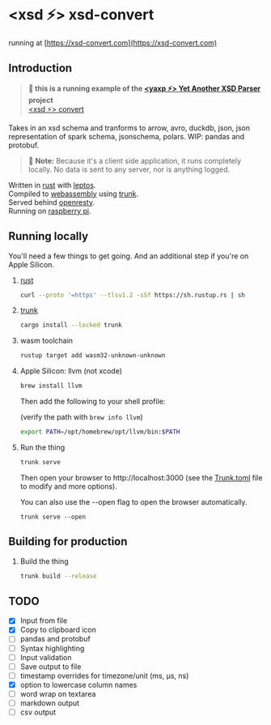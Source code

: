 # **<xsd ⚡> xsd-convert**
running at [https://xsd-convert.com](https://xsd-convert.com)

## Introduction

> **🏃 this is a running example of the  [<yaxp ⚡> Yet Another XSD Parser](https://github.com/opensourceworks-org/yaxp/blob/main/README.md) project**    
>[<xsd ⚡> convert](https://xsd-convert.com)


Takes in an xsd schema and tranforms to arrow, avro, duckdb, json, json representation of spark schema, jsonschema, polars.  WIP: pandas and protobuf.


> 📌 **Note:** Because it's a client side application, it runs completely locally. No data is sent to any server, nor is anything logged.


  Written in [rust](https://www.rust-lang.org/) with [leptos](https://leptos.dev).   
  Compiled to [webassembly](https://webassembly.org/) using [trunk](https://trunkrs.dev/).  
  Served behind [openresty](https://openresty.org/).  
  Running on [raspberry pi](https://www.raspberrypi.com/products/raspberry-pi-4-model-b/).


## Running locally
You'll need a few things to get going.  And an additional step if you're on Apple Silicon.

1. [rust](https://www.rust-lang.org/tools/install)
   
    ```bash
    curl --proto '=https' --tlsv1.2 -sSf https://sh.rustup.rs | sh
    ```
2. [trunk](https://trunkrs.dev/)
    
     ```bash
     cargo install --locked trunk
     ```
3. wasm toolchain 
    
    ```bash
    rustup target add wasm32-unknown-unknown
    ```
4. Apple Silicon: llvm (not xcode)
    
    ```bash
    brew install llvm
    ```
   Then add the following to your shell profile:

   (verify the path with `brew info llvm`)
   
   ```bash
   export PATH=/opt/homebrew/opt/llvm/bin:$PATH
   ```
   

5. Run the thing

    ```bash
    trunk serve
    ```
    Then open your browser to http://localhost:3000 (see the [Trunk.toml](Trunk.toml) file to modify and more options).  

   You can also use the --open flag to open the browser automatically.

   ```
   trunk serve --open
   ```
   
## Building for production
1. Build the thing

    ```bash
    trunk build --release
    ```
   

## TODO
- [x] Input from file
- [x] Copy to clipboard icon 
- [ ] pandas and protobuf
- [ ] Syntax highlighting
- [ ] Input validation
- [ ] Save output to file
- [ ] timestamp overrides for timezone/unit (ms, µs, ns)
- [x] option to lowercase column names
- [ ] word wrap on textarea 
- [ ] markdown output
- [ ] csv output